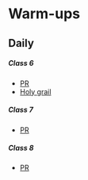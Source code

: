 # Warm-ups
[6]: https://github.com/401-advanced-javascript-billybunn/warm-ups/pull/1
[7]: https://github.com/401-advanced-javascript-billybunn/warm-ups/pull/2
[8]:
[9]:

[HG1]: https://github.com/401-advanced-javascript-billybunn/warm-ups/tree/03-25-2019/warmup-01/holy-grail-1

## Daily
##### Class 6
* [PR][6]
* [Holy grail][HG1]

##### Class 7
* [PR][7]

##### Class 8
* [PR][8]


<!-- * [Class 06][6] -->
<!-- * [Class 06][6] -->
